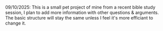 09/10/2025: This is a small pet project of mine from a recent bible study session, I plan to add more information with other questions & arguments. The basic structure will stay the same unless I feel it's more efficiant to change it.
